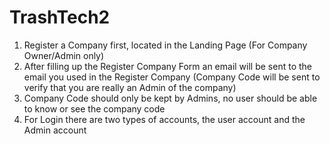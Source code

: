 # TrashTech2
1. Register a Company first, located in the  Landing Page (For Company Owner/Admin only)
2. After filling up the Register Company Form an email will be sent to the email you used in the Register Company (Company Code will be sent to verify that you are really an Admin of the company)
3. Company Code should only be kept by Admins, no user should be able to know or see the company code
4. For Login there are two types of accounts, the user account and the Admin account
